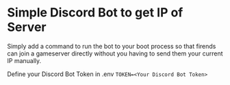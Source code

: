 # Simple Discord Bot to get IP of Server
Simply add a command to run the bot to your boot process so that firends can join a gameserver directly without you having to send them your current IP manually.

Define your Discord Bot Token in .env
`TOKEN=<Your Discord Bot Token>`
